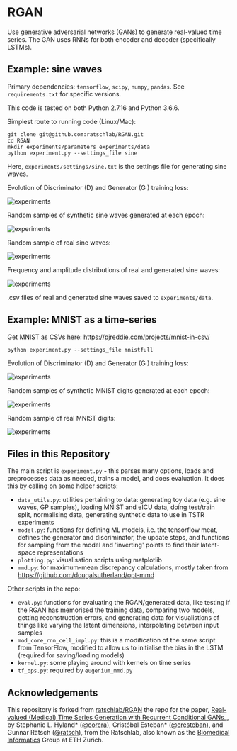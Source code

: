 # RGAN

Use generative adversarial networks (GANs) to generate real-valued time series. The GAN uses RNNs for both encoder and decoder (specifically LSTMs). 

## Example: sine waves

Primary dependencies: `tensorflow`, `scipy`, `numpy`, `pandas`. See `requirements.txt` for specific versions. 

This code is tested on both Python 2.7.16 and Python 3.6.6.

Simplest route to running code (Linux/Mac):
```
git clone git@github.com:ratschlab/RGAN.git
cd RGAN
mkdir experiments/parameters experiments/data
python experiment.py --settings_file sine
```
Here, `experiments/settings/sine.txt` is the settings file for generating sine waves. 

Evolution of Discriminator (D) and Generator (G ) training loss:

![experiments](experiments/traces/sine_trace.png)

Random samples of synthetic sine waves generated at each epoch:

![experiments](experiments/plots/sine-animation.gif)

Random sample of real sine waves:

![experiments](experiments/plots/sine_real_epoch0000.png)

Frequency and amplitude distributions of real and generated sine waves:

![experiments](experiments/plots/sine_eval0000.png)

.csv files of real and generated sine waves saved to `experiments/data`.

## Example: MNIST as a time-series

Get MNIST as CSVs here: https://pjreddie.com/projects/mnist-in-csv/

```
python experiment.py --settings_file mnistfull
```

Evolution of Discriminator (D) and Generator (G ) training loss:

![experiments](experiments/traces/mnistfull_trace.png)

Random samples of synthetic MNIST digits generated at each epoch:

![experiments](experiments/plots/mnist-animation.gif)

Random sample of real MNIST digits:

![experiments](experiments/plots/mnistfull_real_epoch0000.png)

## Files in this Repository

The main script is `experiment.py` - this parses many options, loads and preprocesses data as needed, trains a model, and does evaluation. It does this by calling on some helper scripts:
- `data_utils.py`: utilities pertaining to data: generating toy data (e.g. sine waves, GP samples), loading MNIST and eICU data, doing test/train split, normalising data, generating synthetic data to use in TSTR experiments
- `model.py`: functions for defining ML models, i.e. the tensorflow meat, defines the generator and discriminator, the update steps, and functions for sampling from the model and 'inverting' points to find their latent-space representations
- `plotting.py`: visualisation scripts using matplotlib
- `mmd.py`: for maximum-mean discrepancy calculations, mostly taken from https://github.com/dougalsutherland/opt-mmd

Other scripts in the repo:
- `eval.py`: functions for evaluating the RGAN/generated data, like testing if the RGAN has memorised the training data, comparing two models, getting reconstruction errors, and generating data for visualistions of things like varying the latent dimensions, interpolating between input samples 
- `mod_core_rnn_cell_impl.py`: this is a modification of the same script from TensorFlow, modified to allow us to initialise the bias in the LSTM (required for saving/loading models)
- `kernel.py`: some playing around with kernels on time series
- `tf_ops.py`: required by `eugenium_mmd.py`

## Acknowledgements

This repository is forked from [ratschlab/RGAN](github.com/ratschlab/RGAN) the repo for the paper, [Real-valued (Medical) Time Series Generation with Recurrent Conditional GANs](https://arxiv.org/abs/1706.02633)_, by Stephanie L. Hyland* ([@corcra](https://github.com/corcra)), Cristóbal Esteban* ([@cresteban](https://github.com/cresteban)), and Gunnar Rätsch ([@ratsch](https://github.com/ratsch)), from the Ratschlab, also known as the [Biomedical Informatics](http://bmi.inf.ethz.ch/) Group at ETH Zurich.